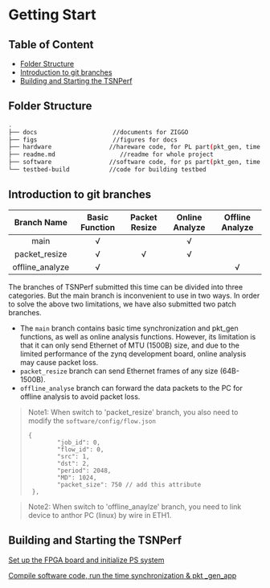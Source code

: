 # Getting Start

## Table of Content

- [Folder Structure](#folder-structure)
- [Introduction to git branches](#introduction-to-git-branches)
- [Building and Starting the TSNPerf](#building-and-starting-the-tsnperf)

## Folder Structure

```bash
.
├── docs                     //documents for ZIGGO
├── figs                     //figures for docs
├── hardware                //hareware code, for PL part(pkt_gen, time sync in FPGA)
├── readme.md                  //readme for whole project
├── software                //software code, for ps part(pkt_gen, time sync)
└── testbed-build           //code for building testbed
```

## Introduction to git branches

| Branch Name     | Basic Function | Packet Resize | Online Analyze | Offline Analyze |
|:---------------:|:--------------:|:-------------:|:--------------:|:---------------:|
| main            | √              |               | √              |                 |
| packet_resize   | √              | √             | √              |                 |
| offline_analyze | √              |               |                | √               |

The branches of TSNPerf submitted this time can be divided into three categories. But the main branch is inconvenient to use in two ways. In order to solve the above two limitations, we have also submitted two patch branches.

* The `main` branch contains basic time synchronization and pkt_gen functions, as well as online analysis functions. However, its limitation is that it can only send Ethernet of MTU (1500B) size, and due to the limited performance of the zynq development board, online analysis may cause packet loss.
* `packet_resize` branch can send Ethernet frames of any size (64B-1500B).
* `offline_analyse` branch can forward the data packets to the PC for offline analysis to avoid packet loss. 

> Note1: When switch to 'packet_resize' branch, you also need to modify the `software/config/flow.json` 
> 
> ```
> {
>         "job_id": 0, 
>         "flow_id": 0,
>         "src": 1,
>         "dst": 2,
>         "period": 2048,
>         "MD": 1024,
>         "packet_size": 750 // add this attribute 
>  },
> ```

> Note2: When switch to 'offline_anaylze' branch, you need to link device to anthor PC (linux) by wire in ETH1.

## Building and Starting the TSNPerf

[Set up the FPGA board and initialize PS system](hardware-build.md)

[Compile software code, run the time synchronization & pkt _gen_app](software-build.md)
